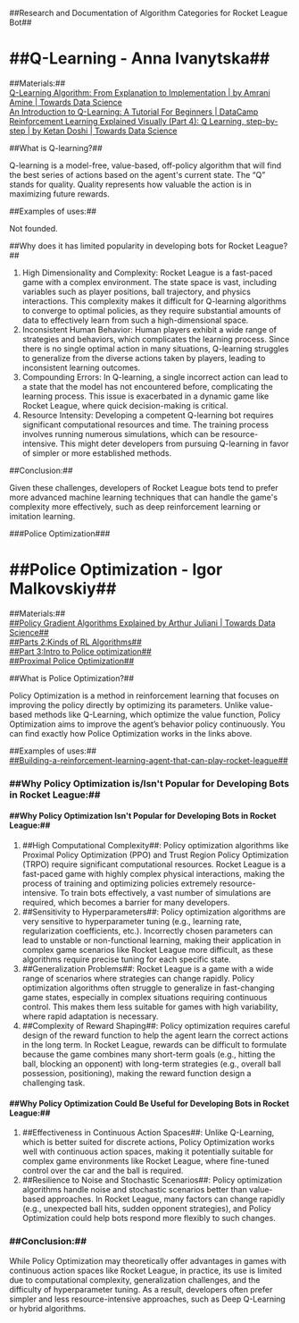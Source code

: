 ##Research and Documentation of Algorithm Categories for Rocket League Bot##

# ##Q-Learning \- Anna Ivanytska##

##Materials:##   
[Q-Learning Algorithm: From Explanation to Implementation | by Amrani Amine | Towards Data Science](https://towardsdatascience.com/q-learning-algorithm-from-explanation-to-implementation-cdbeda2ea187)  
[An Introduction to Q-Learning: A Tutorial For Beginners | DataCamp](https://www.datacamp.com/tutorial/introduction-q-learning-beginner-tutorial)  
[Reinforcement Learning Explained Visually (Part 4): Q Learning, step-by-step | by Ketan Doshi | Towards Data Science](https://towardsdatascience.com/reinforcement-learning-explained-visually-part-4-q-learning-step-by-step-b65efb731d3e)

##What is Q-learning?##

Q-learning is a model-free, value-based, off-policy algorithm that will find the best series of actions based on the agent's current state. The “Q” stands for quality. Quality represents how valuable the action is in maximizing future rewards.  

##Examples of uses:##

Not founded.

##Why does it has limited popularity in developing bots for Rocket League?##

1. High Dimensionality and Complexity: Rocket League is a fast-paced game with a complex environment. The state space is vast, including variables such as player positions, ball trajectory, and physics interactions. This complexity makes it difficult for Q-learning algorithms to converge to optimal policies, as they require substantial amounts of data to effectively learn from such a high-dimensional space.  
2. Inconsistent Human Behavior: Human players exhibit a wide range of strategies and behaviors, which complicates the learning process. Since there is no single optimal action in many situations, Q-learning struggles to generalize from the diverse actions taken by players, leading to inconsistent learning outcomes.  
3. Compounding Errors: In Q-learning, a single incorrect action can lead to a state that the model has not encountered before, complicating the learning process. This issue is exacerbated in a dynamic game like Rocket League, where quick decision-making is critical.  
4. Resource Intensity: Developing a competent Q-learning bot requires significant computational resources and time. The training process involves running numerous simulations, which can be resource-intensive. This might deter developers from pursuing Q-learning in favor of simpler or more established methods.

##Conclusion:##

Given these challenges, developers of Rocket League bots tend to prefer more advanced machine learning techniques that can handle the game's complexity more effectively, such as deep reinforcement learning or imitation learning.

###Police Optimization###

# ##Police Optimization \- Igor Malkovskiy##

##Materials:##   
[##Policy Gradient Algorithms Explained by Arthur Juliani | Towards Data Science##](https://towardsdatascience.com/an-intuitive-explanation-of-policy-gradient-part-1-reinforce-aa4392cbfd3c)  
[##Parts 2:Kinds of RL Algorithms##](https://spinningup.openai.com/en/latest/spinningup/rl_intro2.html)  
[##Part 3:Intro to Police optimization##](https://spinningup.openai.com/en/latest/spinningup/rl_intro3.html)  
[##Proximal Police Optimization##](https://huggingface.co/blog/deep-rl-ppo)

##What is Police Optimization?##

Policy Optimization is a method in reinforcement learning that focuses on improving the policy directly by optimizing its parameters. Unlike value-based methods like Q-Learning, which optimize the value function, Policy Optimization aims to improve the agent’s behavior policy continuously. You can find exactly how Police Optimization works in the links above.

##Examples of uses:##  
[##Building-a-reinforcement-learning-agent-that-can-play-rocket-league##](https://sohum-padhye.medium.com/building-a-reinforcement-learning-agent-that-can-play-rocket-league-5df59c69b1f5)

### ##Why Policy Optimization is/Isn't Popular for Developing Bots in Rocket League:##

#### ##Why Policy Optimization Isn't Popular for Developing Bots in Rocket League:##

1. ##High Computational Complexity##: Policy optimization algorithms like Proximal Policy Optimization (PPO) and Trust Region Policy Optimization (TRPO) require significant computational resources. Rocket League is a fast-paced game with highly complex physical interactions, making the process of training and optimizing policies extremely resource-intensive. To train bots effectively, a vast number of simulations are required, which becomes a barrier for many developers.  
2. ##Sensitivity to Hyperparameters##: Policy optimization algorithms are very sensitive to hyperparameter tuning (e.g., learning rate, regularization coefficients, etc.). Incorrectly chosen parameters can lead to unstable or non-functional learning, making their application in complex game scenarios like Rocket League more difficult, as these algorithms require precise tuning for each specific state.  
3. ##Generalization Problems##: Rocket League is a game with a wide range of scenarios where strategies can change rapidly. Policy optimization algorithms often struggle to generalize in fast-changing game states, especially in complex situations requiring continuous control. This makes them less suitable for games with high variability, where rapid adaptation is necessary.  
4. ##Complexity of Reward Shaping##: Policy optimization requires careful design of the reward function to help the agent learn the correct actions in the long term. In Rocket League, rewards can be difficult to formulate because the game combines many short-term goals (e.g., hitting the ball, blocking an opponent) with long-term strategies (e.g., overall ball possession, positioning), making the reward function design a challenging task.

#### ##Why Policy Optimization Could Be Useful for Developing Bots in Rocket League:##

1. ##Effectiveness in Continuous Action Spaces##: Unlike Q-Learning, which is better suited for discrete actions, Policy Optimization works well with continuous action spaces, making it potentially suitable for complex game environments like Rocket League, where fine-tuned control over the car and the ball is required.  
2. ##Resilience to Noise and Stochastic Scenarios##: Policy optimization algorithms handle noise and stochastic scenarios better than value-based approaches. In Rocket League, many factors can change rapidly (e.g., unexpected ball hits, sudden opponent strategies), and Policy Optimization could help bots respond more flexibly to such changes.

### ##Conclusion:##

While Policy Optimization may theoretically offer advantages in games with continuous action spaces like Rocket League, in practice, its use is limited due to computational complexity, generalization challenges, and the difficulty of hyperparameter tuning. As a result, developers often prefer simpler and less resource-intensive approaches, such as Deep Q-Learning or hybrid algorithms.

